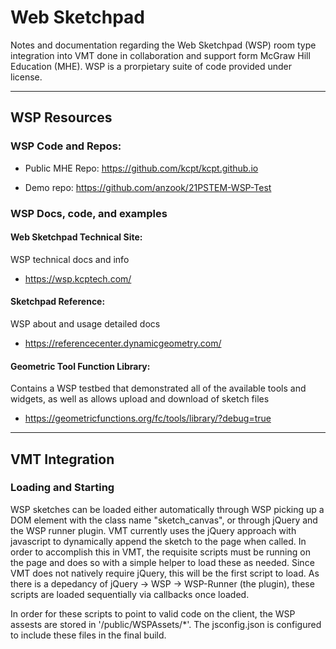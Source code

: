 # Web Sketchpad 

Notes and documentation regarding the Web Sketchpad (WSP) room type integration into VMT done in collaboration and support form McGraw Hill Education (MHE). WSP is a prorpietary suite of code provided under license.

---
## WSP Resources

### WSP Code and Repos:
 - Public MHE Repo: https://github.com/kcpt/kcpt.github.io

 - Demo repo: https://github.com/anzook/21PSTEM-WSP-Test

### WSP Docs, code, and examples
#### Web Sketchpad Technical Site:
WSP technical docs and info
 - https://wsp.kcptech.com/
 #### Sketchpad Reference:
 WSP about and usage detailed docs
 - https://referencecenter.dynamicgeometry.com/
 #### Geometric Tool Function Library:
 Contains a WSP testbed that demonstrated all of the available tools and widgets, as well as allows upload and download of sketch files
 - https://geometricfunctions.org/fc/tools/library/?debug=true


---
## VMT Integration

### Loading and Starting
WSP sketches can be loaded either automatically through WSP picking up a DOM element with the class name "sketch_canvas", or through jQuery and the WSP runner plugin. VMT currently uses the jQuery approach with javascript to dynamically append the sketch to the page when called. In order to accomplish this in VMT, the requisite scripts must be running on the page and does so with a simple helper to load these as needed. Since VMT does not natively require jQuery, this will be the first script to load. As there is a depedancy of jQuery -> WSP -> WSP-Runner (the plugin), these scripts are loaded sequentially via callbacks once loaded. 

In order for these scripts to point to valid code on the client, the WSP assests are stored in '/public/WSPAssets/*'. The jsconfig.json is configured to include these files in the final build. 

